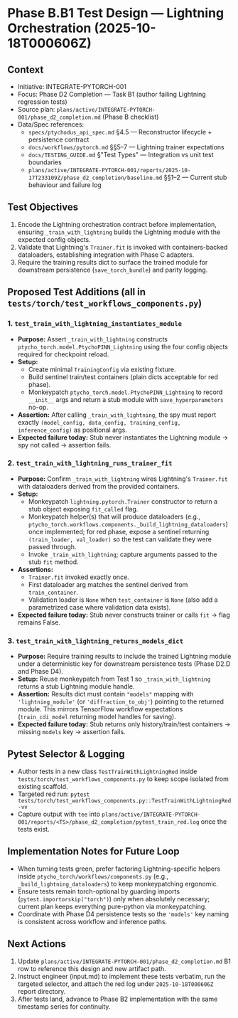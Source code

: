 # Phase B.B1 Test Design — Lightning Orchestration (2025-10-18T000606Z)

## Context
- Initiative: INTEGRATE-PYTORCH-001
- Focus: Phase D2 Completion — Task B1 (author failing Lightning regression tests)
- Source plan: `plans/active/INTEGRATE-PYTORCH-001/phase_d2_completion.md` (Phase B checklist)
- Data/Spec references:
  - `specs/ptychodus_api_spec.md` §4.5 — Reconstructor lifecycle + persistence contract
  - `docs/workflows/pytorch.md` §§5–7 — Lightning trainer expectations
  - `docs/TESTING_GUIDE.md` §"Test Types" — Integration vs unit test boundaries
  - `plans/active/INTEGRATE-PYTORCH-001/reports/2025-10-17T233109Z/phase_d2_completion/baseline.md` §§1–2 — Current stub behaviour and failure log

## Test Objectives
1. Encode the Lightning orchestration contract before implementation, ensuring `_train_with_lightning` builds the Lightning module with the expected config objects.
2. Validate that Lightning's `Trainer.fit` is invoked with containers-backed dataloaders, establishing integration with Phase C adapters.
3. Require the training results dict to surface the trained module for downstream persistence (`save_torch_bundle`) and parity logging.

## Proposed Test Additions (all in `tests/torch/test_workflows_components.py`)

### 1. `test_train_with_lightning_instantiates_module`
- **Purpose:** Assert `_train_with_lightning` constructs `ptycho_torch.model.PtychoPINN_Lightning` using the four config objects required for checkpoint reload.
- **Setup:**
  - Create minimal `TrainingConfig` via existing fixture.
  - Build sentinel train/test containers (plain dicts acceptable for red phase).
  - Monkeypatch `ptycho_torch.model.PtychoPINN_Lightning` to record `__init__` args and return a stub module with `save_hyperparameters` no-op.
- **Assertion:** After calling `_train_with_lightning`, the spy must report exactly `(model_config, data_config, training_config, inference_config)` as positional args.
- **Expected failure today:** Stub never instantiates the Lightning module → spy not called → assertion fails.

### 2. `test_train_with_lightning_runs_trainer_fit`
- **Purpose:** Confirm `_train_with_lightning` wires Lightning's `Trainer.fit` with dataloaders derived from the provided containers.
- **Setup:**
  - Monkeypatch `lightning.pytorch.Trainer` constructor to return a stub object exposing `fit_called` flag.
  - Monkeypatch helper(s) that will produce dataloaders (e.g., `ptycho_torch.workflows.components._build_lightning_dataloaders`) once implemented; for red phase, expose a sentinel returning `(train_loader, val_loader)` so the test can validate they were passed through.
  - Invoke `_train_with_lightning`; capture arguments passed to the stub `fit` method.
- **Assertions:**
  - `Trainer.fit` invoked exactly once.
  - First dataloader arg matches the sentinel derived from `train_container`.
  - Validation loader is `None` when `test_container` is `None` (also add a parametrized case where validation data exists).
- **Expected failure today:** Stub never constructs trainer or calls `fit` → flag remains False.

### 3. `test_train_with_lightning_returns_models_dict`
- **Purpose:** Require training results to include the trained Lightning module under a deterministic key for downstream persistence tests (Phase D2.D and Phase D4).
- **Setup:** Reuse monkeypatch from Test 1 so `_train_with_lightning` returns a stub Lightning module handle.
- **Assertion:** Results dict must contain `"models"` mapping with `'lightning_module'` (or `'diffraction_to_obj'`) pointing to the returned module. This mirrors TensorFlow workflow expectations (`train_cdi_model` returning model handles for saving).
- **Expected failure today:** Stub returns only history/train/test containers → missing `models` key → assertion fails.

## Pytest Selector & Logging
- Author tests in a new class `TestTrainWithLightningRed` inside `tests/torch/test_workflows_components.py` to keep scope isolated from existing scaffold.
- Targeted red run: `pytest tests/torch/test_workflows_components.py::TestTrainWithLightningRed -vv`
- Capture output with `tee` into `plans/active/INTEGRATE-PYTORCH-001/reports/<TS>/phase_d2_completion/pytest_train_red.log` once the tests exist.

## Implementation Notes for Future Loop
- When turning tests green, prefer factoring Lightning-specific helpers inside `ptycho_torch/workflows/components.py` (e.g., `_build_lightning_dataloaders`) to keep monkeypatching ergonomic.
- Ensure tests remain torch-optional by guarding imports (`pytest.importorskip("torch")`) only when absolutely necessary; current plan keeps everything pure-python via monkeypatching.
- Coordinate with Phase D4 persistence tests so the `'models'` key naming is consistent across workflow and inference paths.

## Next Actions
1. Update `plans/active/INTEGRATE-PYTORCH-001/phase_d2_completion.md` B1 row to reference this design and new artifact path.
2. Instruct engineer (input.md) to implement these tests verbatim, run the targeted selector, and attach the red log under `2025-10-18T000606Z` report directory.
3. After tests land, advance to Phase B2 implementation with the same timestamp series for continuity.
